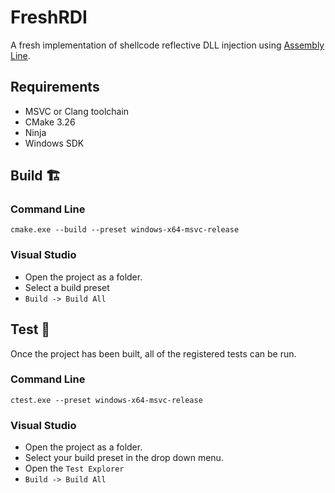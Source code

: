 # FreshRDI
A fresh implementation of shellcode reflective DLL injection using
[Assembly Line](https://github.com/robleh/assemblyline).

## Requirements
- MSVC or Clang toolchain
- CMake 3.26
- Ninja
- Windows SDK

## Build 🏗️
### Command Line
```console
cmake.exe --build --preset windows-x64-msvc-release
```

### Visual Studio
- Open the project as a folder.
- Select a build preset
- `Build -> Build All`

## Test 🧪
Once the project has been built, all of the registered tests can be run.

### Command Line
```console
ctest.exe --preset windows-x64-msvc-release
```

### Visual Studio
- Open the project as a folder.
- Select your build preset in the drop down menu.
- Open the `Test Explorer`
- `Build -> Build All`
